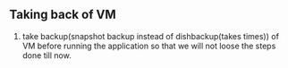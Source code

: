 ## Taking back of VM
1. take backup(snapshot backup instead of dishbackup(takes times)) of VM before running the application so that we will not loose the steps done till now.

